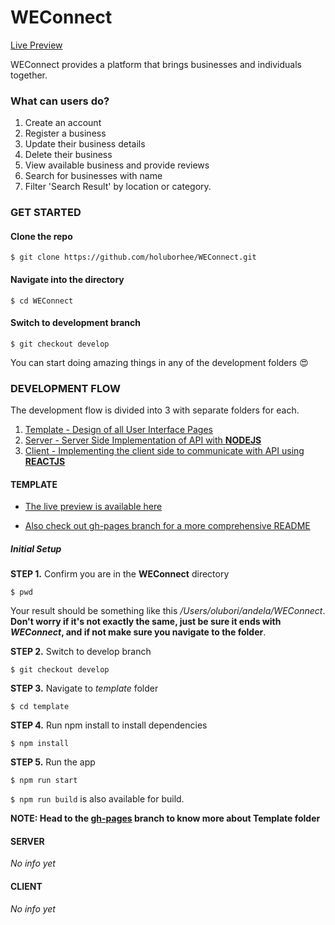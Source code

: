 # WEConnect 

[Live Preview](https://holuborhee.github.io/WEConnect/)

WEConnect provides a platform that brings businesses and individuals together.


### What can users do?

1. Create an account
2. Register a business
3. Update their business details
4. Delete their business
5. View available business and provide reviews
6. Search for businesses with name
7. Filter 'Search Result' by location or category.

### GET STARTED

#### Clone the repo

```$ git clone https://github.com/holuborhee/WEConnect.git  ```

#### Navigate into the directory

```$ cd WEConnect```

#### Switch to development branch

```$ git checkout develop```

You can start doing amazing things in any of the development folders :heart_eyes:


###  DEVELOPMENT FLOW

The development flow is divided into 3 with separate folders for each.

1. [Template - Design of all User Interface Pages](#template)
2. [Server - Server Side Implementation of API with **NODEJS**](#server)
3. [Client - Implementing the client side to communicate with API using **REACTJS**](#client)

#### TEMPLATE

- [The live preview is available here](https://holuborhee.github.io/WEConnect/)

- [Also check out gh-pages branch for a more comprehensive README](https://github.com/holuborhee/WEConnect/tree/gh-pages)

##### Initial Setup

**STEP 1.** Confirm you are in the **WEConnect** directory

```$ pwd```

Your result should be something like this */Users/olubori/andela/WEConnect*. **Don't worry if it's not exactly the same, just be sure it ends with *WEConnect*, and if not make sure you navigate to the folder**.

**STEP 2.** Switch to develop branch

```$ git checkout develop```

**STEP 3.** Navigate to *template* folder

```$ cd template```

**STEP 4.** Run npm install to install dependencies

```$ npm install```

**STEP 5.** Run the app

```$ npm run start```


```$ npm run build``` is also available for build.


**NOTE: Head to the [gh-pages](https://github.com/holuborhee/WEConnect/tree/gh-pages) branch to know more about Template folder**


#### SERVER

*No info yet*

#### CLIENT

*No info yet*




